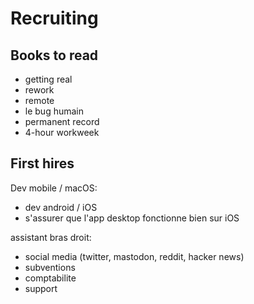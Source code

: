 # Recruiting

## Books to read
* getting real
* rework
* remote
* le bug humain
* permanent record
* 4-hour workweek

## First hires

Dev mobile / macOS:
* dev android / iOS
* s'assurer que l'app desktop fonctionne bien sur iOS


assistant bras droit:
* social media (twitter, mastodon, reddit, hacker news)
* subventions
* comptabilite
* support
